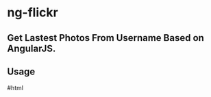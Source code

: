 ng-flickr
=========

## Get Lastest Photos From Username Based on AngularJS.

## Usage

  #html
  <html ng-app="appFlickr" ng-init="usernameID= '23455178@N06'">